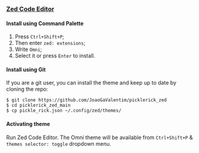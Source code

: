 ### [Zed Code Editor](https://zed.dev/)

#### Install using Command Palette

1.  Press `Ctrl+Shift+P`;
2.  Then enter `zed: extensions`;
3.  Write `Omni`;
4.  Select it or press `Enter` to install.

#### Install using Git

If you are a git user, you can install the theme and keep up to date by cloning the repo:

    $ git clone https://github.com/JoaoGaValentim/picklerick_zed
    $ cd picklerick_zed_main 
    $ cp pickle_rick.json ~/.config/zed/themes/

#### Activating theme

Run Zed Code Editor. The Omni theme will be available from `Ctrl+Shift+P` & `themes selector: toggle` dropdown menu.
